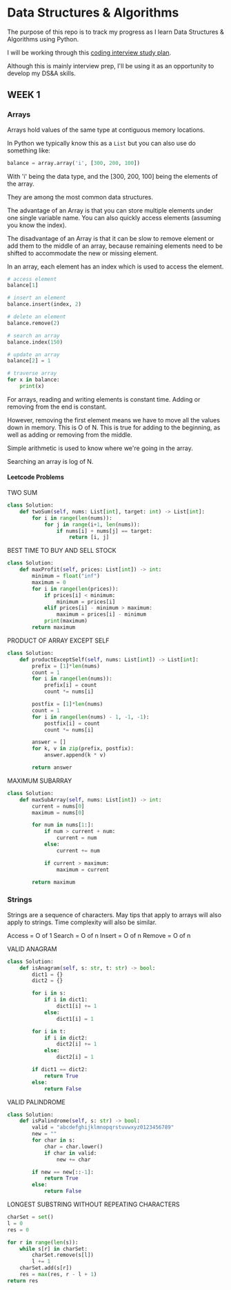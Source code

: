 # Data Structures & Algorithms

The purpose of this repo is to track my progress as I learn Data Structures & Algorithms using Python.

I will be working through this [coding interview study plan](https://www.techinterviewhandbook.org/coding-interview-study-plan/).

Although this is mainly interview prep, I'll be using it as an opportunity to develop my DS&A skills.

## WEEK 1

### Arrays

Arrays hold values of the same type at contiguous memory locations.

In Python we typically know this as a `List` but you can also use do something like:

```python
balance = array.array('i', [300, 200, 100])
```

With 'i' being the data type, and the [300, 200, 100] being the elements of the array.

They are among the most common data structures.

The advantage of an Array is that you can store multiple elements under one single variable name. You can also quickly access elements (assuming you know the index).

The disadvantage of an Array is that it can be slow to remove element or add them to the middle of an array, because remaining elements need to be shifted to accommodate the new or missing element.

In an array, each element has an index which is used to access the element.

```python
# access element
balance[1]

# insert an element
balance.insert(index, 2)

# delete an element
balance.remove(2)

# search an array
balance.index(150)

# update an array
balance[2] = 1

# traverse array
for x in balance:
    print(x)
```

For arrays, reading and writing elements is constant time. Adding or removing from the end is constant.

However, removing the first element means we have to move all the values down in memory. This is O of N. This is true for adding to the beginning, as well as adding or removing from the middle.

Simple arithmetic is used to know where we're going in the array.

Searching an array is log of N.

#### Leetcode Problems

TWO SUM

```python
class Solution:
    def twoSum(self, nums: List[int], target: int) -> List[int]:
        for i in range(len(nums)):
            for j in range(i+1, len(nums)):
                if nums[i] + nums[j] == target:
                    return [i, j]
```

BEST TIME TO BUY AND SELL STOCK

```python
class Solution:
    def maxProfit(self, prices: List[int]) -> int:
        minimum = float("inf")
        maximum = 0
        for i in range(len(prices)):
            if prices[i] < minimum:
                minimum = prices[i]
            elif prices[i] - minimum > maximum:
                maximum = prices[i] - minimum
            print(maximum)
        return maximum
```

PRODUCT OF ARRAY EXCEPT SELF

```python
class Solution:
    def productExceptSelf(self, nums: List[int]) -> List[int]:
        prefix = [1]*len(nums)
        count = 1
        for i in range(len(nums)):
            prefix[i] = count
            count *= nums[i]

        postfix = [1]*len(nums)
        count = 1
        for i in range(len(nums) - 1, -1, -1):
            postfix[i] = count
            count *= nums[i]

        answer = []
        for k, v in zip(prefix, postfix):
            answer.append(k * v)

        return answer
```

MAXIMUM SUBARRAY

```python
class Solution:
    def maxSubArray(self, nums: List[int]) -> int:
        current = nums[0]
        maximum = nums[0]

        for num in nums[1:]:
            if num > current + num:
                current = num
            else:
                current += num

            if current > maximum:
                maximum = current

        return maximum
```

### Strings

Strings are a sequence of characters. May tips that apply to arrays will also apply to strings. Time complexity will also be similar.

Access = O of 1
Search = O of n
Insert = O of n
Remove = O of n

VALID ANAGRAM

```python
class Solution:
    def isAnagram(self, s: str, t: str) -> bool:
        dict1 = {}
        dict2 = {}

        for i in s:
            if i in dict1:
                dict1[i] += 1
            else:
                dict1[i] = 1

        for i in t:
            if i in dict2:
                dict2[i] += 1
            else:
                dict2[i] = 1

        if dict1 == dict2:
            return True
        else:
            return False
```

VALID PALINDROME

```python
class Solution:
    def isPalindrome(self, s: str) -> bool:
        valid = "abcdefghijklmnopqrstuvwxyz0123456789"
        new = ""
        for char in s:
            char = char.lower()
            if char in valid:
                new += char

        if new == new[::-1]:
            return True
        else:
            return False
```

LONGEST SUBSTRING WITHOUT REPEATING CHARACTERS

```python
charSet = set()
l = 0
res = 0

for r in range(len(s)):
    while s[r] in charSet:
        charSet.remove(s[l])
        l += 1
    charSet.add(s[r])
    res = max(res, r - l + 1)
return res
```
